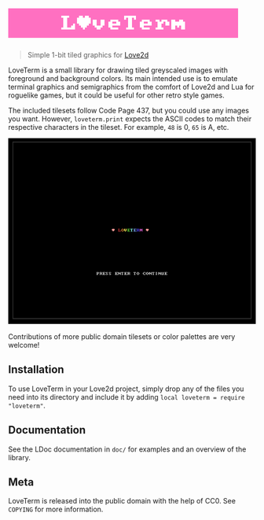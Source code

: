 # ![](assets/header.png)
> Simple 1-bit tiled graphics for [Love2d](https://love2d.org/)

LoveTerm is a small library for drawing tiled greyscaled images with 
foreground and background colors. Its main intended use is to emulate
terminal graphics and semigraphics from the comfort of Love2d and Lua
for roguelike games, but it could be useful for other retro style games.

The included tilesets follow Code Page 437, but you could use any images
you want. However, `loveterm.print` expects the ASCII codes to match
their respective characters in the tileset. For example, `48` is 0, `65`
is A, etc.

![](assets/example.png)

Contributions of more public domain tilesets or color palettes are very
welcome!

## Installation
To use LoveTerm in your Love2d project, simply drop any of the files you
need into its directory and include it by adding 
`local loveterm = require "loveterm"`.

## Documentation
See the LDoc documentation in `doc/` for examples and an overview of the 
library.

## Meta
LoveTerm is released into the public domain with the help of CC0. See
`COPYING` for more information.
